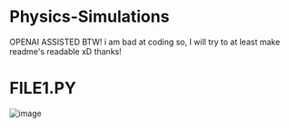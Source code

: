 # Physics-Simulations
OPENAI ASSISTED
BTW! i am bad at coding so, I will try to at least make readme's readable xD thanks! 

# FILE1.PY
![image](https://github.com/user-attachments/assets/094efaa0-018b-4ed8-94e7-e64436f361f0)

